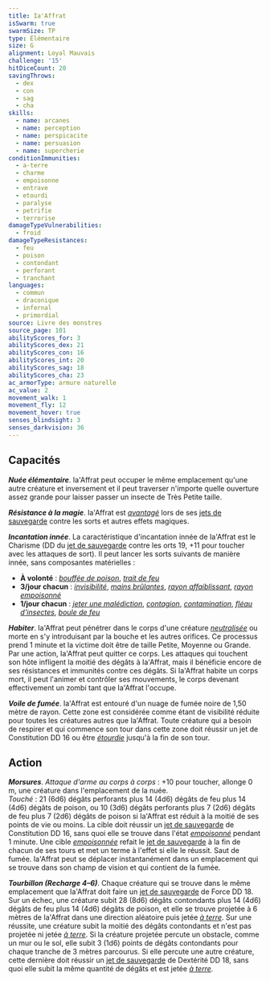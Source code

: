 ```yaml
---
title: Ia'Affrat
isSwarm: true
swarmSize: TP
type: Élémentaire
size: G
alignment: Loyal Mauvais
challenge: '15'
hitDiceCount: 20
savingThrows:
  - dex
  - con
  - sag
  - cha
skills:
  - name: arcanes
  - name: perception
  - name: perspicacite
  - name: persuasion
  - name: supercherie
conditionImmunities:
  - a-terre
  - charme
  - empoisonne
  - entrave
  - etourdi
  - paralyse
  - petrifie
  - terrorise
damageTypeVulnerabilities:
  - froid
damageTypeResistances:
  - feu
  - poison
  - contondant
  - perforant
  - tranchant
languages:
  - commun
  - draconique
  - infernal
  - primordial
source: Livre des monstres
source_page: 101
abilityScores_for: 3
abilityScores_dex: 21
abilityScores_con: 16
abilityScores_int: 20
abilityScores_sag: 18
abilityScores_cha: 23
ac_armorType: armure naturelle
ac_value: 2
movement_walk: 1
movement_fly: 12
movement_hover: true
senses_blindsight: 3
senses_darkvision: 36
---
```

## Capacités
_**Nuée élémentaire**_. Ia'Affrat peut occuper le même emplacement qu'une autre créature et inversement et il peut traverser n'importe quelle ouverture assez grande pour laisser passer un insecte de Très Petite taille.

_**Résistance à la magie**_. Ia'Affrat est [_avantagé_](/utiliser-les-caracteristiques/#avantage-et-desavantage) lors de ses [jets de sauvegarde](/utiliser-les-caracteristiques/#jets-de-sauvegarde) contre les sorts et autres effets magiques.

_**Incantation innée**_. La caractéristique d'incantation innée de Ia'Affrat est le Charisme (DD du [jet de sauvegarde](/utiliser-les-caracteristiques/#jets-de-sauvegarde) contre les  orts 19, +11 pour toucher avec les attaques de sort). Il peut lancer les sorts suivants de manière innée, sans composantes matérielles :
* **À volonté** : [_bouffée de poison_](/grimoire/bouffee-de-poison/), [_trait de feu_](/grimoire/trait-de-feu/)
* **3/jour chacun** : [_invisibilité_](/grimoire/invisibilite/), [_mains brûlantes_](/grimoire/mains-brulantes/), [_rayon affaiblissant_](/grimoire/rayon-affaiblissant/), [_rayon empoisonné_](/grimoire/rayon-affaiblissant/)
* **1/jour chacun** : [_jeter une malédiction_](/grimoire/jeter-une-malediction/), [_contagion_](/grimoire/contagion/), [_contamination_](/grimoire/contamination/), [_fléau d'insectes_](/grimoire/fleau-d-insectes/), [_boule de feu_](/grimoire/boule-de-feu/)

_**Habiter**_. Ia'Affrat peut pénétrer dans le corps d'une créature [_neutralisée_](/gerer-la-sante-du-personnage/#neutralise) ou morte en s'y introduisant par la bouche et les autres orifices. Ce processus prend 1 minute et la victime doit être de taille Petite, Moyenne ou Grande. Par une action, Ia'Affrat peut quitter ce corps. Les attaques qui touchent son hôte infligent la moitié des dégâts à Ia'Affrat, mais il bénéficie encore de ses résistances et immunités contre ces dégâts. Si Ia'Affrat habite un corps mort, il peut l'animer et contrôler ses mouvements, le corps devenant effectivement un zombi tant que Ia'Affrat l'occupe.

_**Voile de fumée**_. Ia'Affrat est entouré d'un nuage de fumée noire de 1,50 mètre de rayon. Cette zone est considérée comme étant de visibilité réduite pour toutes les créatures autres que Ia'Affrat. Toute créature qui a besoin de respirer et qui commence son tour dans cette zone doit réussir un jet de Constitution DD 16 ou être [_étourdie_](/gerer-la-sante-du-personnage/#etourdi) jusqu'à la fin de son tour.

## Action
_**Morsures**_. _Attaque d'arme au corps à corps_ : +10 pour toucher, allonge 0 m, une créature dans l'emplacement de la nuée.  
_Touché_ : 21 (6d6) dégâts perforants plus 14 (4d6) dégâts de feu plus 14 (4d6) dégâts de poison, ou 10 (3d6) dégâts perforants plus 7 (2d6) dégâts de feu plus 7 (2d6) dégâts de poison si Ia'Affrat est réduit à la moitié de ses points de vie ou moins. La cible doit réussir un [jet de sauvegarde](/utiliser-les-caracteristiques/#jets-de-sauvegarde) de Constitution DD 16, sans quoi elle se trouve dans l'état [_empoisonné_](/gerer-la-sante-du-personnage/#empoisonne) pendant 1 minute. Une cible [_empoisonnée_](/gerer-la-sante-du-personnage/#empoisonne) refait le [jet de sauvegarde](/utiliser-les-caracteristiques/#jets-de-sauvegarde) à la fin de chacun de ses tours et met un terme à l'effet si elle le réussit. Saut de fumée. Ia'Affrat peut se déplacer instantanément dans un emplacement qui se trouve dans son champ de vision et qui contient de la fumée.

_**Tourbillon (Recharge 4–6)**_. Chaque créature qui se trouve dans le même emplacement que Ia'Affrat doit faire un [jet de sauvegarde](/utiliser-les-caracteristiques/#jets-de-sauvegarde) de Force DD 18. Sur un échec, une créature subit 28 (8d6) dégâts contondants plus 14 (4d6) dégâts de feu plus 14 (4d6) dégâts de poison, et elle se trouve projetée à 6 mètres de Ia'Affrat dans une direction aléatoire puis jetée [_à terre_](/gerer-la-sante-du-personnage/#a-terre). Sur une réussite, une créature subit la moitié des dégâts contondants et n'est pas projetée ni jetée [_à terre_](/gerer-la-sante-du-personnage/#a-terre). Si la créature projetée percute un obstacle, comme un mur ou le sol, elle subit 3 (1d6) points de dégâts contondants pour chaque tranche de 3 mètres parcourus. Si elle percute une autre créature, cette dernière doit réussir un [jet de sauvegarde](/utiliser-les-caracteristiques/#jets-de-sauvegarde) de Dextérité DD 18, sans quoi elle subit la même quantité de dégâts et est jetée [_à terre_](/gerer-la-sante-du-personnage/#a-terre).
